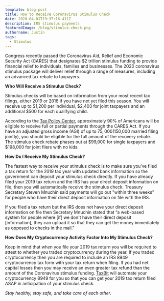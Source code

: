 ```yaml
---
template: blog-post
title: How to Receive Coronavirus Stimulus Check
date: 2020-04-01T19:37:16.411Z
description: IRS stimulus payments
featuredImage: /blog/stimulus-check.png
authorname: Justin
tags:
  - Stimulus
---
```

Congress recently passed the Coronavirus Aid, Relief and Economic Security Act (CARES) that designates $2 trillion stimulus funding to provide financial relief to individuals, families and businesses. The 2020 coronavirus stimulus package will deliver relief through a range of measures, including an advanced tax rebate to taxpayers.

**Who Will Receive a Stimulus Check?**

Stimulus checks will be based on information from your most recent tax filings, either 2019 or 2018 if you have not yet filed this season. You will receive up to $1,200 per individual, $2,400 for joint taxpayers and an additional $500 for each qualifying child.

According to the [Tax Policy Center](https://www.taxpolicycenter.org/model-estimates/senate-republican-economic-recovery-proposal-march-2020/t20-0118-senate-republican), approximately 90% of Americans will be eligible to receive full or partial payments through the CARES Act. If you have an adjusted gross income (AGI) of up to $75,000 ($150,000 married filing jointly), you should be eligible for the full amount of the recovery rebate. The stimulus check rebate phases out at $99,000 for single taxpayers and $198,000 for joint filers with no kids.

**How Do I Receive My Stimulus Check?**

The fastest way to receive your stimulus check is to make sure you’ve filed a tax return for the 2019 tax year with updated bank information so the government can deposit your stimulus check directly. If you have already filed your 2019 tax return and the IRS has your direct deposit information on file, then you will automatically receive the stimulus check. Treasury Secretary Steven Mnuchin said payments will go out "within three weeks" for people who have their direct deposit information on file with the IRS.

If you filed a tax return but the IRS does not have your direct deposit information on file then Secretary Mnuchin stated that “a web-based system for people where \[if] we don't have their direct deposit \[information], they can upload it so that they can get the money immediately as opposed to checks in the mail."

**How Does My Cryptocurrency Activity Factor Into My Stimulus Check?**

Keep in mind that when you file your 2019 tax return you will be required to attest to whether you traded cryptocurrency during the year. If you traded cryptocurrency then you are required to include an IRS 8949 cryptocurrency tax form with your tax return when filing. If you had net capital losses then you may receive an even greater tax refund than the amount of the Coronavirus stimulus funding. [TaxBit](http://www.taxbit.com) will automate your cryptocurrency 8949 for you so that you can get your 2019 tax return filed ASAP in anticipation of your stimulus check.

*Stay healthy, stay safe, and take care of each other.*
